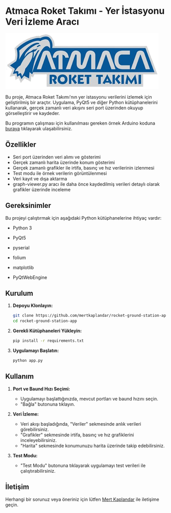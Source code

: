 # Atmaca Roket Takımı - Yer İstasyonu Veri İzleme Aracı

![Logo](resources/logo.png)

Bu proje, Atmaca Roket Takımı'nın yer istasyonu verilerini izlemek için geliştirilmiş bir araçtır. Uygulama, PyQt5 ve diğer Python kütüphanelerini kullanarak, gerçek zamanlı veri akışını seri port üzerinden okuyup görselleştirir ve kaydeder.

Bu programın çalışması için kullanılması gereken örnek Arduino koduna [buraya](https://github.com/mertkaplandar/rocket-ground-station-hardware-code) tıklayarak ulaşabilirsiniz.

## Özellikler

- Seri port üzerinden veri alımı ve gösterimi
- Gerçek zamanlı harita üzerinde konum gösterimi
- Gerçek zamanlı grafikler ile irtifa, basınç ve hız verilerinin izlenmesi
- Test modu ile örnek verilerin görüntülenmesi
- Veri kayıt ve dışa aktarma
- graph-viewer.py aracı ile daha önce kaydedilmiş verileri detaylı olarak grafikler üzerinde inceleme

## Gereksinimler

Bu projeyi çalıştırmak için aşağıdaki Python kütüphanelerine ihtiyaç vardır:

- Python 3

- PyQt5
- pyserial
- folium
- matplotlib
- PyQtWebEngine

## Kurulum

1. **Depoyu Klonlayın:**

    ```sh
    git clone https://github.com/mertkaplandar/rocket-ground-station-app.git
    cd rocket-ground-station-app
    ```

2. **Gerekli Kütüphaneleri Yükleyin:**

    ```sh
    pip install -r requirements.txt
    ```

3. **Uygulamayı Başlatın:**

    ```sh
    python app.py
    ```

## Kullanım

1. **Port ve Baund Hızı Seçimi:**
   - Uygulamayı başlattığınızda, mevcut portları ve baund hızını seçin.
   - "Bağla" butonuna tıklayın.

2. **Veri İzleme:**
   - Veri akışı başladığında, "Veriler" sekmesinde anlık verileri görebilirsiniz.
   - "Grafikler" sekmesinde irtifa, basınç ve hız grafiklerini inceleyebilirsiniz.
   - "Harita" sekmesinde konumunuzu harita üzerinde takip edebilirsiniz.

3. **Test Modu:**
   - "Test Modu" butonuna tıklayarak uygulamayı test verileri ile çalıştırabilirsiniz.


## İletişim

Herhangi bir sorunuz veya öneriniz için lütfen [Mert Kaplandar](https://github.com/mertkaplandar) ile iletişime geçin.
